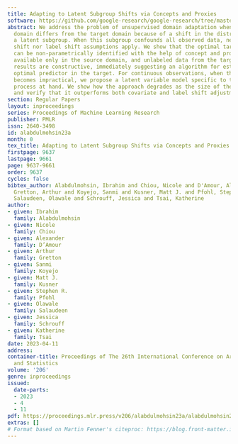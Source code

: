 ```yaml
---
title: Adapting to Latent Subgroup Shifts via Concepts and Proxies
software: https://github.com/google-research/google-research/tree/master/latent_shift_adaptation
abstract: We address the problem of unsupervised domain adaptation when the source
  domain differs from the target domain because of a shift in the distribution of
  a latent subgroup. When this subgroup confounds all observed data, neither covariate
  shift nor label shift assumptions apply. We show that the optimal target predictor
  can be non-parametrically identified with the help of concept and proxy variables
  available only in the source domain, and unlabeled data from the target. The identification
  results are constructive, immediately suggesting an algorithm for estimating the
  optimal predictor in the target. For continuous observations, when this algorithm
  becomes impractical, we propose a latent variable model specific to the data generation
  process at hand. We show how the approach degrades as the size of the shift changes,
  and verify that it outperforms both covariate and label shift adjustment.
section: Regular Papers
layout: inproceedings
series: Proceedings of Machine Learning Research
publisher: PMLR
issn: 2640-3498
id: alabdulmohsin23a
month: 0
tex_title: Adapting to Latent Subgroup Shifts via Concepts and Proxies
firstpage: 9637
lastpage: 9661
page: 9637-9661
order: 9637
cycles: false
bibtex_author: Alabdulmohsin, Ibrahim and Chiou, Nicole and D'Amour, Alexander and
  Gretton, Arthur and Koyejo, Sanmi and Kusner, Matt J. and Pfohl, Stephen R. and
  Salaudeen, Olawale and Schrouff, Jessica and Tsai, Katherine
author:
- given: Ibrahim
  family: Alabdulmohsin
- given: Nicole
  family: Chiou
- given: Alexander
  family: D’Amour
- given: Arthur
  family: Gretton
- given: Sanmi
  family: Koyejo
- given: Matt J.
  family: Kusner
- given: Stephen R.
  family: Pfohl
- given: Olawale
  family: Salaudeen
- given: Jessica
  family: Schrouff
- given: Katherine
  family: Tsai
date: 2023-04-11
address:
container-title: Proceedings of The 26th International Conference on Artificial Intelligence
  and Statistics
volume: '206'
genre: inproceedings
issued:
  date-parts:
  - 2023
  - 4
  - 11
pdf: https://proceedings.mlr.press/v206/alabdulmohsin23a/alabdulmohsin23a.pdf
extras: []
# Format based on Martin Fenner's citeproc: https://blog.front-matter.io/posts/citeproc-yaml-for-bibliographies/
---
```

